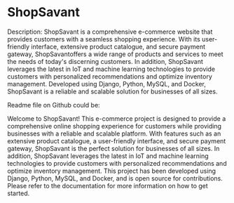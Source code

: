 # ShopSavant 

Description: ShopSavant is a comprehensive e-commerce website that provides customers with a seamless shopping experience. With its user-friendly interface, extensive product catalogue, and secure payment gateway, ShopSavantoffers a wide range of products and services to meet the needs of today's discerning customers. In addition, ShopSavant leverages the latest in IoT and machine learning technologies to provide customers with personalized recommendations and optimize inventory management. Developed using Django, Python, MySQL, and Docker, ShopSavant is a reliable and scalable solution for businesses of all sizes.

Readme file on Github could be:

Welcome to ShopSavant! This e-commerce project is designed to provide a comprehensive online shopping experience for customers while providing businesses with a reliable and scalable platform. With features such as an extensive product catalogue, a user-friendly interface, and secure payment gateway, ShopSavant is the perfect solution for businesses of all sizes. In addition, ShopSavant leverages the latest in IoT and machine learning technologies to provide customers with personalized recommendations and optimize inventory management. This project has been developed using Django, Python, MySQL, and Docker, and is open source for contributions. Please refer to the documentation for more information on how to get started.
